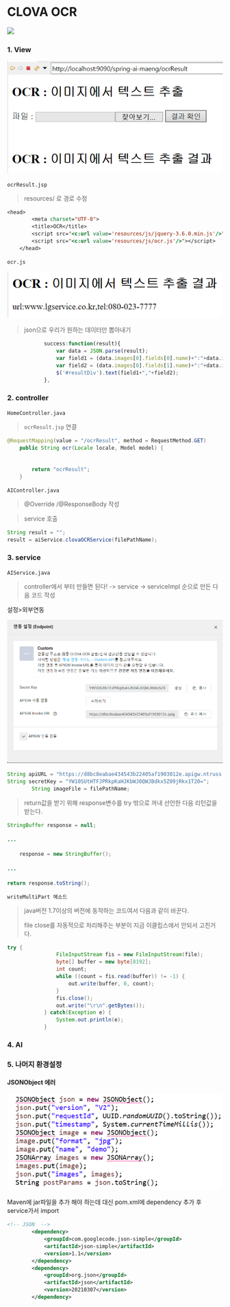 # CLOVA OCR

![](C:/Users/aodeh/git/Study-spring/img/ai10.PNG)

### 1. View

![](../img/ai9.PNG)

`ocrResult.jsp`

> resources/ 로 경로 수정

```jsp
<head>
		<meta charset="UTF-8">
		<title>OCR</title>
		<script src="<c:url value='resources/js/jquery-3.6.0.min.js'/>"></script>
		<script src="<c:url value='resources/js/ocr.js'/>"></script>
	</head>
```



`ocr.js`

![](../img/ai8.PNG)

> json으로 우리가 원하는 데이터만 뽑아내기

```js
			success:function(result){
				var data = JSON.parse(result);
				var field1 = (data.images[0].fields[0].name)+":"+data.images[0].fields[0].inferText;
				var field2 = (data.images[0].fields[1].name)+":"+data.images[0].fields[1].inferText;
				$('#resultDiv').text(field1+","+field2);
			},
```





### 2. controller

`HomeController.java`

> `ocrResult.jsp` 연결

```java
@RequestMapping(value = "/ocrResult", method = RequestMethod.GET)
	public String ocr(Locale locale, Model model) {
		
		
		return "ocrResult";
	}
```



`AIController.java`

> @Override /@ResponseBody 작성



> service 호출

```java
String result = "";
result = aiService.clovaOCRService(filePathName);
```



### 3. service

`AIService.java`

> controller에서 부터 만들면 된다!  -> service -> serviceImpl 순으로 만든 다음 코드 작성

설정>외부연동

![](../img/ai7.PNG)

```java
String apiURL = "https://d8bc8eabae434543b22405af1903012e.apigw.ntruss.com/custom/v1/9102/493306f9407f8f0a47b34cfbcd996a1293750e8d0762a509fd91d5352c6dd8fa/infer";
String secretKey = "YW10SUtHTFJPRkpKaHJKbWJ0QWJBdkx5Z09jRkx1T20=";
		String imageFile = filePathName;
```



> return값을 받기 위해 response변수를 try 밖으로 꺼내 선언한 다음 리턴값을 받는다.

```java
StringBuffer response = null;

...

	response = new StringBuffer();

...

return response.toString();
```



`writeMultiPart 메소드`

> java버전 1.7이상의 버전에 동작하는 코드여서 다음과 같이 바꾼다.
>
> file close를 자동적으로 처리해주는 부분이 지금 이클립스에서 안되서 고친거다.

```java
try {
				FileInputStream fis = new FileInputStream(file); 
				byte[] buffer = new byte[8192];
				int count;
				while ((count = fis.read(buffer)) != -1) {
					out.write(buffer, 0, count);
				}
				fis.close();
				out.write("\r\n".getBytes());
			} catch(Exception e) {
				System.out.println(e);
			}
```



### 4. AI



### 5. 나머지 환경설정

#### JSONObject 에러

![](../img/ai6.PNG)

Maven에 jar파일을 추가 해야 하는데 대신 pom.xml에 dependency 추가 후 service가서 import

```xml
<!-- JSON  --> 
		<dependency>
            <groupId>com.googlecode.json-simple</groupId>
            <artifactId>json-simple</artifactId>
            <version>1.1</version>
        </dependency>
		<dependency>
		    <groupId>org.json</groupId>
		    <artifactId>json</artifactId>
		    <version>20210307</version>
		</dependency>
```
